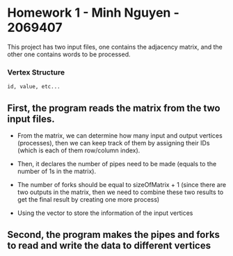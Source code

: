 # Homework 1 - Minh Nguyen - 2069407

This project has two input files, one contains the adjacency matrix, and the other one contains words to be processed.

### Vertex Structure 
```id, value, etc...```
## First, the program reads the matrix from the two input files.
- From the matrix, we can determine how many input and output vertices (processes), then we can keep track of them by assigning their IDs (which is each of them row/column index).
- Then, it declares the number of pipes need to be made (equals to the number of 1s in the matrix).
- The number of forks should be equal to sizeOfMatrix + 1 (since there are two outputs in the matrix, then we need to combine these two results to get the final result by creating one more process)

- Using the vector to store the information of the input vertices

## Second, the program makes the pipes and forks to read and write the data to different vertices